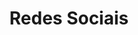 ---
layout: category
title: Redes Sociais
category: Redes Sociais
permalink: /category/Redes Sociais/
---